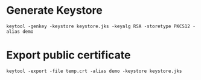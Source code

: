 # Generate Keystore
```
keytool -genkey -keystore keystore.jks -keyalg RSA -storetype PKCS12 -alias demo
```
# Export public certificate
```
keytool -export -file temp.crt -alias demo -keystore keystore.jks
```
